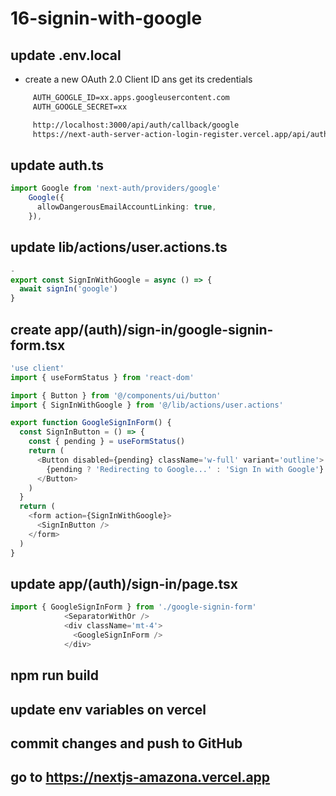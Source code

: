 # 16-signin-with-google

## update .env.local


- create a new OAuth 2.0 Client ID ans get its credentials

```txt
     AUTH_GOOGLE_ID=xx.apps.googleusercontent.com
     AUTH_GOOGLE_SECRET=xx

     http://localhost:3000/api/auth/callback/google
     https://next-auth-server-action-login-register.vercel.app/api/auth/callback/google
```

## update auth.ts

```ts
import Google from 'next-auth/providers/google'
    Google({
      allowDangerousEmailAccountLinking: true,
    }),
```

## update lib/actions/user.actions.ts

```ts
-
export const SignInWithGoogle = async () => {
  await signIn('google')
}
```

## create app/(auth)/sign-in/google-signin-form.tsx

```ts
'use client'
import { useFormStatus } from 'react-dom'

import { Button } from '@/components/ui/button'
import { SignInWithGoogle } from '@/lib/actions/user.actions'

export function GoogleSignInForm() {
  const SignInButton = () => {
    const { pending } = useFormStatus()
    return (
      <Button disabled={pending} className='w-full' variant='outline'>
        {pending ? 'Redirecting to Google...' : 'Sign In with Google'}
      </Button>
    )
  }
  return (
    <form action={SignInWithGoogle}>
      <SignInButton />
    </form>
  )
}
```

## update app/(auth)/sign-in/page.tsx

```ts
import { GoogleSignInForm } from './google-signin-form'
            <SeparatorWithOr />
            <div className='mt-4'>
              <GoogleSignInForm />
            </div>
```

## npm run build

## update env variables on vercel

## commit changes and push to GitHub

## go to https://nextjs-amazona.vercel.app
